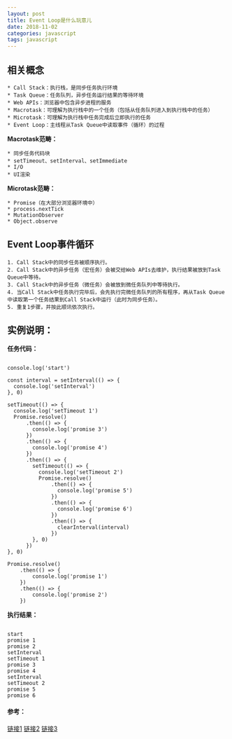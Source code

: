```yaml
---
layout: post
title: Event Loop是什么玩意儿
date: 2018-11-02
categories: javascript
tags: javascript
---
```


## 相关概念

```
* Call Stack：执行栈，是同步任务执行环境
* Task Queue：任务队列，异步任务运行结果的等待环境
* Web APIs：浏览器中包含异步进程的服务
* Macrotask：可理解为执行栈中的一个任务（包括从任务队列进入到执行栈中的任务）
* Microtask：可理解为执行栈中任务完成后立即执行的任务
* Event Loop：主线程从Task Queue中读取事件（循环）的过程
```

**Macrotask范畴：**

```
* 同步任务代码块
* setTimeout、setInterval、setImmediate
* I/O
* UI渲染
```

**Microtask范畴：**

```
* Promise（在大部分浏览器环境中）
* process.nextTick
* MutationObserver
* Object.observe
```

## Event Loop事件循环

```
1. Call Stack中的同步任务被顺序执行。
2. Call Stack中的异步任务（宏任务）会被交给Web APIs去维护，执行结果被放到Task Queue中等待。
3. Call Stack中的异步任务（微任务）会被放到微任务队列中等待执行。
4. 当Call Stack中任务执行完毕后，会先执行完微任务队列的所有程序，再从Task Queue中读取第一个任务结果到Call Stack中运行（此时为同步任务）。
5. 重复1步骤，并按此顺讯依次执行。
```

## 实例说明：

**任务代码：**

<pre><code class="language-JavaScript">
console.log('start')

const interval = setInterval(() => {
  console.log('setInterval')
}, 0)

setTimeout(() => {
  console.log('setTimeout 1')
  Promise.resolve()
      .then(() => {
        console.log('promise 3')
      })
      .then(() => {
        console.log('promise 4')
      })
      .then(() => {
        setTimeout(() => {
          console.log('setTimeout 2')
          Promise.resolve()
              .then(() => {
                console.log('promise 5')
              })
              .then(() => {
                console.log('promise 6')
              })
              .then(() => {
                clearInterval(interval)
              })
        }, 0)
      })
}, 0)

Promise.resolve()
    .then(() => {
        console.log('promise 1')
    })
    .then(() => {
        console.log('promise 2')
    })
</code></pre>

**执行结果：**

<pre><code class="language-JavaScript">
start
promise 1
promise 2
setInterval
setTimeout 1
promise 3
promise 4
setInterval
setTimeout 2
promise 5
promise 6
</code></pre>

#### 参考：

[链接1](https://juejin.im/post/5a6309f76fb9a01cab2858b1)
[链接2](https://juejin.im/post/5a6547d0f265da3e283a1df7)
[链接3](http://www.ruanyifeng.com/blog/2014/10/event-loop.html)

